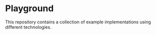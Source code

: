 # Playground

This repository contains a collection of example implementations using different technologies.
